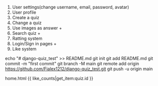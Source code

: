 1. User settings(change username, email, password, avatar)
2. User profile 
3. Create a quiz
4. Change a quiz
5. Use images as answer +
6. Search quiz +
7. Ratting system
8. Login/Sign in pages +
9. Like system






echo "# django-quiz_test" >> README.md
git init
git add README.md
git commit -m "first commit"
git branch -M main
git remote add origin https://github.com/Fialex1212/django-quiz_test.git
git push -u origin main

home.html
{{ like_counts|get_item:quiz.id }}

